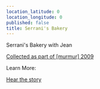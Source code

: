 ```yaml
---
location_latitude: 0
location_longitude: 0
published: false
title: Serrani's Bakery
---
```

Serrani's Bakery with Jean  

[Collected as part of [murmur] 2009](http://hiddentreasuresoforange.org/artifacts/murmur-orange)  

Learn More:  

[Hear the story](https://soundcloud.com/murmur-orange-nj/serranis-bakery-jean)  


